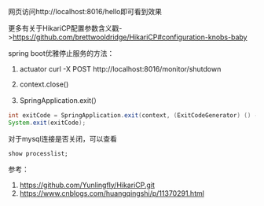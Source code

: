 网页访问http://localhost:8016/hello即可看到效果

更多有关于HikariCP配置参数含义戳->https://github.com/brettwooldridge/HikariCP#configuration-knobs-baby




spring boot优雅停止服务的方法：

1. actuator
curl -X POST http://localhost:8016/monitor/shutdown

2. context.close()

3. SpringApplication.exit(）
```java
int exitCode = SpringApplication.exit(context, (ExitCodeGenerator) () -> 0);
System.exit(exitCode);
```


对于mysql连接是否关闭，可以查看
```mysql
show processlist;
```



参考：
1. https://github.com/Yunlingfly/HikariCP.git
2. https://www.cnblogs.com/huangqingshi/p/11370291.html
